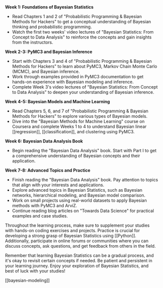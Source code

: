 **Week 1: Foundations of Bayesian Statistics**

- Read Chapters 1 and 2 of "Probabilistic Programming & Bayesian Methods for Hackers" to get a conceptual understanding of Bayesian thinking and probabilistic programming.
- Watch the first two weeks' video lectures of "Bayesian Statistics: From Concept to Data Analysis" to reinforce the concepts and gain insights from the instructors.

**Week 2-3: PyMC3 and Bayesian Inference**

- Start with Chapters 3 and 4 of "Probabilistic Programming & Bayesian Methods for Hackers" to learn about PyMC3, Markov Chain Monte Carlo (MCMC), and Bayesian inference.
- Work through examples provided in PyMC3 documentation to get hands-on experience with Bayesian modeling and inference.
- Complete Week 3's video lectures of "Bayesian Statistics: From Concept to Data Analysis" to deepen your understanding of Bayesian inference.

**Week 4-5: Bayesian Models and Machine Learning**

- Read Chapters 5, 6, and 7 of "Probabilistic Programming & Bayesian Methods for Hackers" to explore various types of Bayesian models.
- Dive into the "Bayesian Methods for Machine Learning" course on Coursera and complete Weeks 1 to 4 to understand Bayesian linear [[regression]], [[classification]], and clustering using PyMC3.

**Week 6: Bayesian Data Analysis Book**

- Begin reading the "Bayesian Data Analysis" book. Start with Part I to get a comprehensive understanding of Bayesian concepts and their application.

**Week 7-8: Advanced Topics and Practice**

- Finish reading the "Bayesian Data Analysis" book. Pay attention to topics that align with your interests and applications.
- Explore advanced topics in Bayesian Statistics, such as Bayesian networks, hierarchical modeling, and Bayesian model comparison.
- Work on small projects using real-world datasets to apply Bayesian methods with PyMC3 and ArviZ.
- Continue reading blog articles on "Towards Data Science" for practical examples and case studies.

Throughout the learning process, make sure to supplement your studies with hands-on coding exercises and projects. Practice is crucial for developing a strong grasp of Bayesian Statistics using [[Python]]. Additionally, participate in online forums or communities where you can discuss concepts, ask questions, and get feedback from others in the field.

Remember that learning Bayesian Statistics can be a gradual process, and it's okay to revisit certain concepts if needed. Be patient and persistent in your learning journey. Enjoy your exploration of Bayesian Statistics, and best of luck with your studies!

[[bayesian-modeling]]